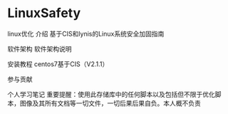 # LinuxSafety
linux优化
介绍
基于CIS和lynis的Linux系统安全加固指南

软件架构
软件架构说明

安装教程
centos7基于CIS（V2.1.1）

参与贡献



个人学习笔记
重要提醒：使用此存储库中的任何脚本以及包括但不限于优化脚本，图像及其所有文档等一切文件，一切后果后果自负。本人概不负责
